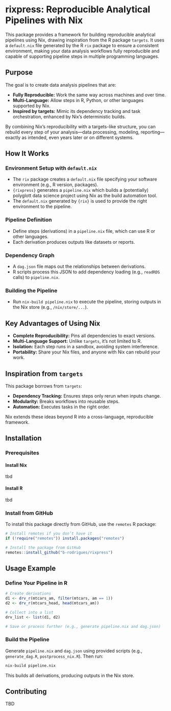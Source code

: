# rixpress: Reproducible Analytical Pipelines with Nix

This package provides a framework for building reproducible analytical pipelines using Nix, drawing inspiration from the R package `targets`. 
It uses a `default.nix` file generated by the R `rix` package to ensure a consistent environment, making your data analysis workflows fully reproducible and capable of supporting pipeline steps in multiple programming languages.

## Purpose

The goal is to create data analysis pipelines that are:

- **Fully Reproducible:** Work the same way across machines and over time.
- **Multi-Language:** Allow steps in R, Python, or other languages supported by Nix.
- **Inspired by targets:** Mimic its dependency tracking and task orchestration, enhanced by Nix’s deterministic builds.

By combining Nix’s reproducibility with a targets-like structure, you can rebuild every step of your analysis—data processing, modeling, reporting—exactly as intended, even years later or on different systems.

## How It Works

### Environment Setup with `default.nix`
- The `rix` package creates a `default.nix` file specifying your software environment (e.g., R version, packages).
- `{rixpress}` generates a `pipeline.nix` which builds a (potentially) polyglott data science project using Nix as the build automation tool.
- The `default.nix` generated by `{rix}` is used to provide the right environment to the pipeline.

### Pipeline Definition
- Define steps (derivations) in a `pipeline.nix` file, which can use R or other languages.
- Each derivation produces outputs like datasets or reports.

### Dependency Graph
- A `dag.json` file maps out the relationships between derivations.
- R scripts process this JSON to add dependency loading (e.g., `readRDS` calls) to `pipeline.nix`.

### Building the Pipeline
- Run `nix-build pipeline.nix` to execute the pipeline, storing outputs in the Nix store (e.g., `/nix/store/...`).

## Key Advantages of Using Nix

- **Complete Reproducibility:** Pins all dependencies to exact versions.
- **Multi-Language Support:** Unlike `targets`, it’s not limited to R.
- **Isolation:** Each step runs in a sandbox, avoiding system interference.
- **Portability:** Share your Nix files, and anyone with Nix can rebuild your work.

## Inspiration from `targets`

This package borrows from `targets`:

- **Dependency Tracking:** Ensures steps only rerun when inputs change.
- **Modularity:** Breaks workflows into reusable steps.
- **Automation:** Executes tasks in the right order.

Nix extends these ideas beyond R into a cross-language, reproducible framework.

## Installation

### Prerequisites

#### Install Nix
tbd

#### Install R
tbd

### Install from GitHub

To install this package directly from GitHub, use the `remotes` R package:

```r
# Install remotes if you don’t have it
if (!require("remotes")) install.packages("remotes")

# Install the package from GitHub
remotes::install_github("b-rodrigues/rixpress")
```

## Usage Example

### Define Your Pipeline in R

```r
# Create derivations
d1 <- drv_r(mtcars_am, filter(mtcars, am == 1))
d2 <- drv_r(mtcars_head, head(mtcars_am))

# Collect into a list
drv_list <- list(d1, d2)

# Save or process further (e.g., generate pipeline.nix and dag.json)
```

### Build the Pipeline

Generate `pipeline.nix` and `dag.json` using provided scripts (e.g., `generate_dag.R`, `postprocess_nix.R`). Then run:

```bash
nix-build pipeline.nix
```

This builds all derivations, producing outputs in the Nix store.

## Contributing

TBD

